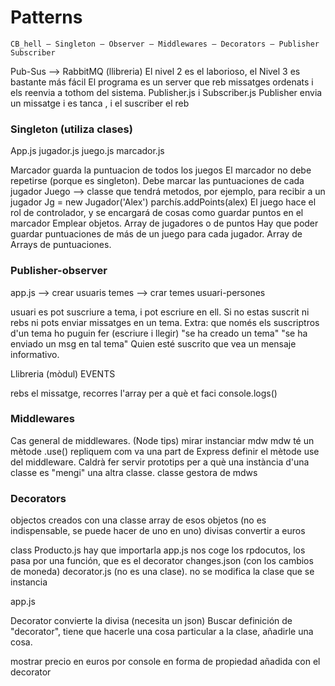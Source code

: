 # Patterns
```
CB_hell – Singleton – Observer – Middlewares – Decorators – Publisher Subscriber 
```
Pub-Sus --> RabbitMQ (llibreria) 
El nivel 2 es el laborioso, el Nivel 3 es bastante más fácil
El programa es un server que reb missatges ordenats i els reenvia a tothom del sistema. 
Publisher.js i Subscriber.js 
Publisher envia un missatge i es tanca , i el suscriber el reb 

### Singleton (utiliza clases) 

App.js 
jugador.js
juego.js
marcador.js

Marcador guarda la puntuacion de todos los juegos 
El marcador no debe repetirse (porque es singleton). Debe marcar las puntuaciones de cada jugador 
Juego --> classe que tendrá metodos, por ejemplo, para recibir a un jugador 
Jg = new Jugador('Alex') 
parchís.addPoints(alex)
El juego hace el rol de controlador, y se encargará de cosas como guardar puntos en el marcador
Emplear objetos.
Array de jugadores o de puntos
Hay que poder guardar puntuaciones de más de un juego para cada jugador.
Array de Arrays de puntuaciones.

### Publisher-observer

app.js --> crear usuaris
temes --> crar temes
usuari-persones

usuari es pot suscriure a tema, i pot escriure en ell.
Si no estas suscrit ni rebs ni pots enviar missatges en un tema.
Extra: que només els suscriptros d'un tema ho puguin fer (escriure i llegir)
"se ha creado un tema"
"se ha enviado un msg en tal tema"
Quien esté suscrito que vea un mensaje informativo.

Llibreria (mòdul) EVENTS

rebs el missatge, recorres l'array per a què et faci console.logs()

###  Middlewares
Cas general de middlewares.
(Node tips) mirar
instanciar mdw
mdw té un mètode .use() 
repliquem com va una part de Express
definir el mètode use del middleware.
Caldrà fer servir prototips per a què una instància d'una classe es "mengi" una altra classe.
classe gestora de mdws

### Decorators
objectos creados con una classe
array de esos objetos (no es indispensable, se puede hacer de uno en uno)
divisas convertir a euros

class Producto.js hay que importarla
app.js nos coge los rpdocutos, los pasa por una función, que es el decorator
changes.json (con los cambios de moneda)
decorator.js (no es una clase). no se modifica la clase que se instancia

app.js

Decorator convierte la divisa (necesita un json)
Buscar definición de "decorator", tiene que hacerle una cosa particular a la clase, añadirle una cosa.

mostrar precio en euros por console en forma de propiedad añadida con el decorator
